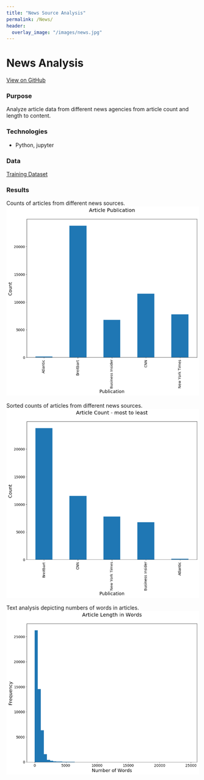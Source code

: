 ```yaml
---
title: "News Source Analysis"
permalink: /News/
header:
  overlay_image: "/images/news.jpg"
---
```

# News Analysis
[View on GitHub](https://github.com/midumass/DSC-550/tree/master/5.2) 

### Purpose
Analyze article data from different news agencies from article count and length to content.

### Technologies
* Python, jupyter

### Data
[Training Dataset](https://github.com/midumass/DSC-550/tree/master/5.2/train.csv)

### Results
Counts of articles from different news sources.
![](images/DSC-550/news_count.png)

Sorted counts of articles from different news sources.
![](images/DSC-550/news_sort.png)

Text analysis depicting numbers of words in articles.
![](images/DSC-550/news_length.png)